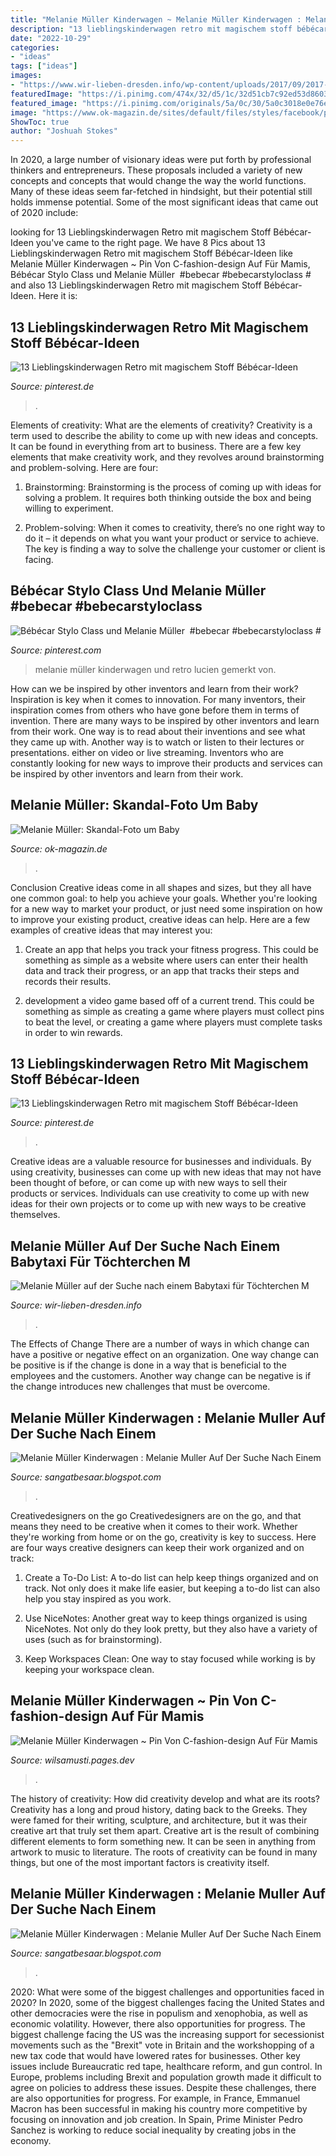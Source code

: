 ```yaml
---
title: "Melanie Müller Kinderwagen ~ Melanie Müller Kinderwagen : Melanie Muller Auf Der Suche Nach Einem"
description: "13 lieblingskinderwagen retro mit magischem stoff bébécar-ideen"
date: "2022-10-29"
categories:
- "ideas"
tags: ["ideas"]
images:
- "https://www.wir-lieben-dresden.info/wp-content/uploads/2017/09/2017-09-08-PHOTO-00000010.jpg"
featuredImage: "https://i.pinimg.com/474x/32/d5/1c/32d51cb7c92ed53d8603a4bc094e489d.jpg"
featured_image: "https://i.pinimg.com/originals/5a/0c/30/5a0c3018e0e76e12ef562639210953ff.jpg"
image: "https://www.ok-magazin.de/sites/default/files/styles/facebook/public/media/gallery/2019/12/20/melanie-mueller-_0.png?itok=wuq9SGpo"
ShowToc: true
author: "Joshuah Stokes"
---
```



In 2020, a large number of visionary ideas were put forth by professional thinkers and entrepreneurs. These proposals included a variety of new concepts and concepts that would change the way the world functions. Many of these ideas seem far-fetched in hindsight, but their potential still holds immense potential. Some of the most significant ideas that came out of 2020 include: 

	

		
looking for 13 Lieblingskinderwagen Retro mit magischem Stoff Bébécar-Ideen you've came to the right page. We have 8 Pics about 13 Lieblingskinderwagen Retro mit magischem Stoff Bébécar-Ideen like Melanie Müller Kinderwagen ~ Pin Von C-fashion-design Auf Für Mamis, Bébécar Stylo Class und Melanie Müller ️ #bebecar #bebecarstyloclass # and also 13 Lieblingskinderwagen Retro mit magischem Stoff Bébécar-Ideen. Here it is:
		
    
## 13 Lieblingskinderwagen Retro Mit Magischem Stoff Bébécar-Ideen

<img loading=lazy src="https://i.pinimg.com/474x/32/d5/1c/32d51cb7c92ed53d8603a4bc094e489d.jpg" onerror="this.onerror=null;this.src='https://tse1.mm.bing.net/th?id=OIP.LVSF2F5A-aQUNN7bXSSg7wAAAA&amp;pid=15.1';" alt="13 Lieblingskinderwagen Retro mit magischem Stoff Bébécar-Ideen">

_Source: pinterest.de_

>. 

	

Elements of creativity: What are the elements of creativity?
Creativity is a term used to describe the ability to come up with new ideas and concepts. It can be found in everything from art to business. There are a few key elements that make creativity work, and they revolves around brainstorming and problem-solving. Here are four:
1. Brainstorming: Brainstorming is the process of coming up with ideas for solving a problem. It requires both thinking outside the box and being willing to experiment.

2. Problem-solving: When it comes to creativity, there’s no one right way to do it – it depends on what you want your product or service to achieve. The key is finding a way to solve the challenge your customer or client is facing.


    
## Bébécar Stylo Class Und Melanie Müller ️ #bebecar #bebecarstyloclass #

<img loading=lazy src="https://i.pinimg.com/originals/5a/0c/30/5a0c3018e0e76e12ef562639210953ff.jpg" onerror="this.onerror=null;this.src='https://tse4.mm.bing.net/th?id=OIP.9tOL5iMaYieWfQQHrZc-oQHaJ4&amp;pid=15.1';" alt="Bébécar Stylo Class und Melanie Müller ️ #bebecar #bebecarstyloclass #">

_Source: pinterest.com_

>melanie müller kinderwagen und retro lucien gemerkt von. 

	

How can we be inspired by other inventors and learn from their work?
Inspiration is key when it comes to innovation. For many inventors, their inspiration comes from others who have gone before them in terms of invention. There are many ways to be inspired by other inventors and learn from their work. One way is to read about their inventions and see what they came up with. Another way is to watch or listen to their lectures or presentations. either on video or live streaming. Inventors who are constantly looking for new ways to improve their products and services can be inspired by other inventors and learn from their work.

    
## Melanie Müller: Skandal-Foto Um Baby

<img loading=lazy src="https://www.ok-magazin.de/sites/default/files/styles/facebook/public/media/gallery/2019/12/20/melanie-mueller-_0.png?itok=wuq9SGpo" onerror="this.onerror=null;this.src='https://tse4.mm.bing.net/th?id=OIP.UCsnL4yrACN-CbC3GsBaeQHaEK&amp;pid=15.1';" alt="Melanie Müller: Skandal-Foto um Baby">

_Source: ok-magazin.de_

>. 

	

Conclusion
Creative ideas come in all shapes and sizes, but they all have one common goal: to help you achieve your goals. Whether you're looking for a new way to market your product, or just need some inspiration on how to improve your existing product, creative ideas can help. Here are a few examples of creative ideas that may interest you: 
1. Create an app that helps you track your fitness progress. This could be something as simple as a website where users can enter their health data and track their progress, or an app that tracks their steps and records their results.

2. development a video game based off of a current trend. This could be something as simple as creating a game where players must collect pins to beat the level, or creating a game where players must complete tasks in order to win rewards.


    
## 13 Lieblingskinderwagen Retro Mit Magischem Stoff Bébécar-Ideen

<img loading=lazy src="https://i.pinimg.com/236x/2a/a3/21/2aa3217c4d349297baec297e16cd7d44--prams.jpg" onerror="this.onerror=null;this.src='https://tse1.mm.bing.net/th?id=OIP.-gijVeba-N2WJTqxe7fhwwAAAA&amp;pid=15.1';" alt="13 Lieblingskinderwagen Retro mit magischem Stoff Bébécar-Ideen">

_Source: pinterest.de_

>. 

	

Creative ideas are a valuable resource for businesses and individuals. By using creativity, businesses can come up with new ideas that may not have been thought of before, or can come up with new ways to sell their products or services. Individuals can use creativity to come up with new ideas for their own projects or to come up with new ways to be creative themselves.

    
## Melanie Müller Auf Der Suche Nach Einem Babytaxi Für Töchterchen M

<img loading=lazy src="https://www.wir-lieben-dresden.info/wp-content/uploads/2017/09/2017-09-08-PHOTO-00000010.jpg" onerror="this.onerror=null;this.src='https://tse2.mm.bing.net/th?id=OIP.OcQiYaDGUehJHN0COjazqgHaJ4&amp;pid=15.1';" alt="Melanie Müller auf der Suche nach einem Babytaxi für Töchterchen M">

_Source: wir-lieben-dresden.info_

>. 

	

The Effects of Change
There are a number of ways in which change can have a positive or negative effect on an organization. One way change can be positive is if the change is done in a way that is beneficial to the employees and the customers. Another way change can be negative is if the change introduces new challenges that must be overcome.

    
## Melanie Müller Kinderwagen : Melanie Muller Auf Der Suche Nach Einem

<img loading=lazy src="https://c8.alamy.com/zooms/6/f54fe09ea6fd4aee969f2403349f4683/2a7f36a.jpg" onerror="this.onerror=null;this.src='https://tse1.mm.bing.net/th?id=OIP.cj9nGFcbo320Tejzovgy6AAAAA&amp;pid=15.1';" alt="Melanie Müller Kinderwagen : Melanie Muller Auf Der Suche Nach Einem">

_Source: sangatbesaar.blogspot.com_

>. 

	

Creativedesigners on the go
Creativedesigners are on the go, and that means they need to be creative when it comes to their work. Whether they're working from home or on the go, creativity is key to success. Here are four ways creative designers can keep their work organized and on track:
1. Create a To-Do List: A to-do list can help keep things organized and on track. Not only does it make life easier, but keeping a to-do list can also help you stay inspired as you work.

2. Use NiceNotes: Another great way to keep things organized is using NiceNotes. Not only do they look pretty, but they also have a variety of uses (such as for brainstorming).

3. Keep Workspaces Clean: One way to stay focused while working is by keeping your workspace clean.

    
## Melanie Müller Kinderwagen ~ Pin Von C-fashion-design Auf Für Mamis

<img loading=lazy src="https://www.wir-lieben-dresden.info/wp-content/uploads/2017/09/2017-09-08-PHOTO-00000006-1-768x1024.jpg" onerror="this.onerror=null;this.src='https://tse4.mm.bing.net/th?id=OIP.li5rtqcdofcJUjwWBuoMGgHaJ4&amp;pid=15.1';" alt="Melanie Müller Kinderwagen ~ Pin Von C-fashion-design Auf Für Mamis">

_Source: wilsamusti.pages.dev_

>. 

	

The history of creativity: How did creativity develop and what are its roots?
Creativity has a long and proud history, dating back to the Greeks. They were famed for their writing, sculpture, and architecture, but it was their creative art that truly set them apart. Creative art is the result of combining different elements to form something new. It can be seen in anything from artwork to music to literature. The roots of creativity can be found in many things, but one of the most important factors is creativity itself.

    
## Melanie Müller Kinderwagen : Melanie Muller Auf Der Suche Nach Einem

<img loading=lazy src="https://i0.wp.com/www.wir-lieben-dresden.info/wp-content/uploads/2017/09/2017-09-08-PHOTO-00000014-1.jpg" onerror="this.onerror=null;this.src='https://tse4.mm.bing.net/th?id=OIP.3iJMRbVpaJReyMFxJqqJ-wHaGv&amp;pid=15.1';" alt="Melanie Müller Kinderwagen : Melanie Muller Auf Der Suche Nach Einem">

_Source: sangatbesaar.blogspot.com_

>. 

	

2020: What were some of the biggest challenges and opportunities faced in 2020?
In 2020, some of the biggest challenges facing the United States and other democracies were the rise in populism and xenophobia, as well as economic volatility. However, there also opportunities for progress. The biggest challenge facing the US was the increasing support for secessionist movements such as the "Brexit" vote in Britain and the workshopping of a new tax code that would have lowered rates for businesses. Other key issues include Bureaucratic red tape, healthcare reform, and gun control. In Europe, problems including Brexit and population growth made it difficult to agree on policies to address these issues. Despite these challenges, there are also opportunities for progress. For example, in France, Emmanuel Macron has been successful in making his country more competitive by focusing on innovation and job creation. In Spain, Prime Minister Pedro Sanchez is working to reduce social inequality by creating jobs in the economy.

